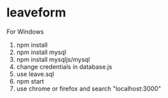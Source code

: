 # leaveform

For Windows

1. npm install
2. npm install mysql
3. npm install mysqljs/mysql
4. change credentials in database.js
5. use leave.sql
6. npm start
7. use chrome or firefox and search "localhost:3000"
